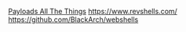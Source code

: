 [Payloads All The Things](https://github.com/swisskyrepo/PayloadsAllTheThings)
https://www.revshells.com/
https://github.com/BlackArch/webshells
